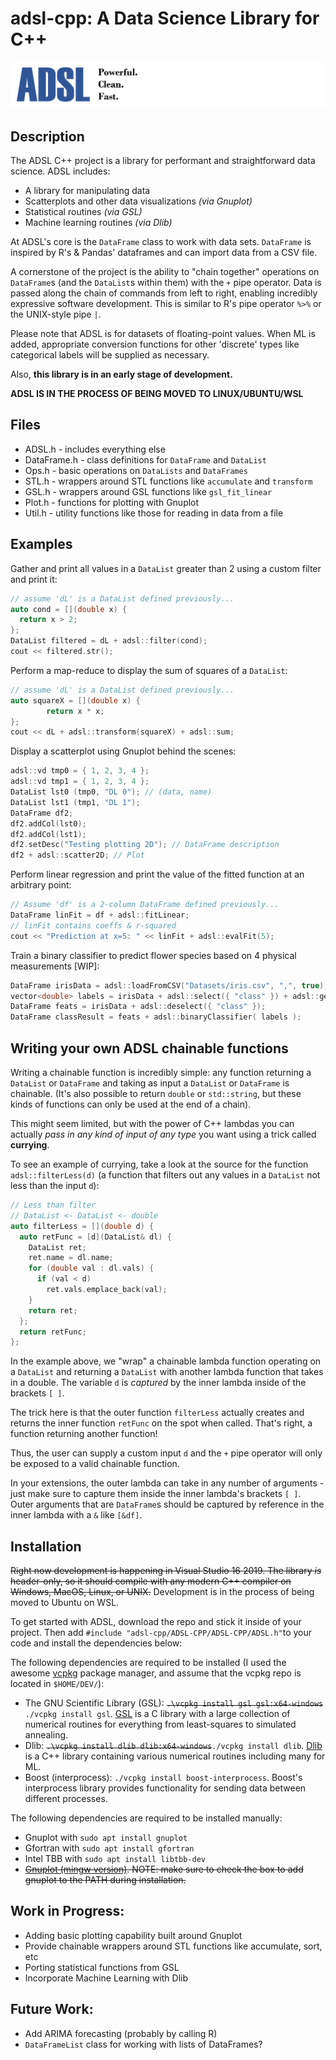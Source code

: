 # adsl-cpp: A Data Science Library for C++
![logo](logo.png)
## Description
The ADSL C++ project is a library for performant and straightforward data science. ADSL includes:

* A library for manipulating data
* Scatterplots and other data visualizations _(via Gnuplot)_
* Statistical routines _(via GSL)_
* Machine learning routines _(via Dlib)_

At ADSL's core is the `DataFrame` class to work with data sets. `DataFrame` is inspired by R's & Pandas' dataframes and can import data from a CSV file.

A cornerstone of the project is the ability to "chain together" operations on `DataFrame`s (and the `DataList`s within them) with the `+` pipe operator. Data is passed along the chain of commands from left to right, enabling incredibly expressive software development. This is similar to R's pipe operator `%>%` or the UNIX-style pipe `|`.

Please note that ADSL is for datasets of floating-point values. When ML is added, appropriate conversion functions for other 'discrete' types like categorical labels will be supplied as necessary.

Also, **this library is in an early stage of development.**

**ADSL IS IN THE PROCESS OF BEING MOVED TO LINUX/UBUNTU/WSL**

## Files
* ADSL.h - includes everything else
* DataFrame.h - class definitions for `DataFrame` and `DataList`
* Ops.h - basic operations on `DataLists` and `DataFrames`
* STL.h - wrappers around STL functions like `accumulate` and `transform`
* GSL.h - wrappers around GSL functions like `gsl_fit_linear`
* Plot.h - functions for plotting with Gnuplot
* Util.h - utility functions like those for reading in data from a file

## Examples

Gather and print all values in a `DataList` greater than 2 using a custom filter and print it:
```c
// assume 'dL' is a DataList defined previously...
auto cond = [](double x) {
  return x > 2;
};
DataList filtered = dL + adsl::filter(cond);
cout << filtered.str();
```
Perform a map-reduce to display the sum of squares of a `DataList`:
```c
// assume 'dL' is a DataList defined previously...
auto squareX = [](double x) {
        return x * x;
};
cout << dL + adsl::transform(squareX) + adsl::sum;
```
Display a scatterplot using Gnuplot behind the scenes:
```c
adsl::vd tmp0 = { 1, 2, 3, 4 };
adsl::vd tmp1 = { 1, 2, 3, 4 };
DataList lst0 (tmp0, "DL 0"); // (data, name)
DataList lst1 (tmp1, "DL 1");
DataFrame df2;
df2.addCol(lst0);
df2.addCol(lst1);
df2.setDesc("Testing plotting 2D"); // DataFrame description
df2 + adsl::scatter2D; // Plot
```
Perform linear regression and print the value of the fitted function at an arbitrary point:
```cpp
// Assume 'df' is a 2-column DataFrame defined previously...
DataFrame linFit = df + adsl::fitLinear;
// linFit contains coeffs & r-squared
cout << "Prediction at x=5: " << linFit + adsl::evalFit(5);
```
Train a binary classifier to predict flower species based on 4 physical measurements [WIP]:
```cpp
DataFrame irisData = adsl::loadFromCSV("Datasets/iris.csv", ",", true);
vector<double> labels = irisData + adsl::select({ "class" }) + adsl::getFirst + adsl::toVec;
DataFrame feats = irisData + adsl::deselect({ "class" });
DataFrame classResult = feats + adsl::binaryClassifier( labels );
```

## Writing your own ADSL chainable functions

Writing a chainable function is incredibly simple: any function returning a `DataList` or `DataFrame` and taking as input a `DataList` or `DataFrame` is chainable. (It's also possible to return `double` or `std::string`, but these kinds of functions can only be used at the end of a chain). 

This might seem limited, but with the power of C++ lambdas you can actually _pass in any kind of input of any type_ you want using a trick called **currying**.

To see an example of currying, take a look at the source for the function `adsl::filterLess(d)` (a function that filters out any values in a `DataList` not less than the input `d`):
```cpp
// Less than filter
// DataList <- DataList <- double
auto filterLess = [](double d) {
  auto retFunc = [d](DataList& dl) {
    DataList ret;
    ret.name = dl.name;
    for (double val : dl.vals) {
      if (val < d)
        ret.vals.emplace_back(val);
    }
    return ret;
  };
  return retFunc;
};
```

In the example above, we "wrap" a chainable lambda function operating on a `DataList` and returning a `DataList` with another lambda function that takes in a double. The variable `d` is _captured_ by the inner lambda inside of the brackets `[ ]`.

The trick here is that the outer function `filterLess` actually creates and returns the inner function `retFunc` on the spot when called. That's right, a function returning another function!

Thus, the user can supply a custom input `d` and the `+` pipe operator will only be exposed to a valid chainable function. 

In your extensions, the outer lambda can take in any number of arguments - just make sure to capture them inside the inner lambda's brackets `[ ]`. Outer arguments that are `DataFrame`s should be captured by reference in the inner lambda with a `&` like `[&df]`.

## Installation

~~Right now development is happening in Visual Studio 16 2019. The library _is_ header-only, so it should compile with any modern C++ compiler on Windows, MacOS, Linux, or UNIX.~~
Development is in the process of being moved to Ubuntu on WSL.

To get started with ADSL, download the repo and stick it inside of your project. Then add `#include "adsl-cpp/ADSL-CPP/ADSL-CPP/ADSL.h"`to your code and install the dependencies below:

The following dependencies are required to be installed (I used the awesome [vcpkg](https://vcpkg.io/en/getting-started.html) package manager, and assume that the vcpkg repo is located in `$HOME/DEV/`):
* The GNU Scientific Library (GSL): ~~`.\vcpkg install gsl gsl:x64-windows`~~ `./vcpkg install gsl`. [GSL](https://www.gnu.org/software/gsl/#subjects) is a C library with a large collection of numerical routines for everything from least-squares to simulated annealing.
* Dlib: ~~`.\vcpkg install dlib dlib:x64-windows`~~`./vcpkg install dlib`. [Dlib](http://dlib.net/ml.html) is a C++ library containing various numerical routines including many for ML.
* Boost (interprocess): `./vcpkg install boost-interprocess`. Boost's interprocess library provides functionality for sending data between different processes.


The following dependencies are required to be installed manually:
* Gnuplot with `sudo apt install gnuplot`
* Gfortran with `sudo apt install gfortran`
* Intel TBB with `sudo apt install libtbb-dev`
* ~~[Gnuplot (mingw version)](https://sourceforge.net/projects/gnuplot/files/gnuplot/5.4.2/). NOTE: make sure to check the box to add gnuplot to the PATH during installation.~~

## Work in Progress:
* Adding basic plotting capability built around Gnuplot
* Provide chainable wrappers around STL functions like accumulate, sort, etc
* Porting statistical functions from GSL
* Incorporate Machine Learning with Dlib

## Future Work:
* Add ARIMA forecasting (probably by calling R)
* `DataFrameList` class for working with lists of DataFrames?
